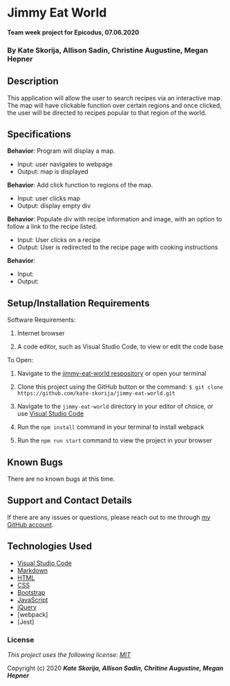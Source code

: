 # Jimmy Eat World

#### Team week project for Epicodus, 07.06.2020

### By Kate Skorija, Allison Sadin, Christine Augustine, Megan Hepner

## Description 

This application will allow the user to search recipes via an interactive map. The map will have clickable function over certain regions and once clicked, the user will be directed to recipes popular to that region of the world. 


## Specifications

**Behavior**: Program will display a map.
  * Input: user navigates to webpage
  * Output: map is displayed

**Behavior**: Add click function to regions of the map.
  * Input: user clicks map
  * Output: display empty div

  **Behavior**: Populate div with recipe information and image, with an option to follow a link to the recipe listed.
  * Input: User clicks on a recipe
  * Output: User is redirected to the recipe page with cooking instructions

**Behavior**: 
 * Input:
 * Output: 

## Setup/Installation Requirements

Software Requirements:

1.  Internet browser

2.  A code editor, such as Visual Studio Code, to view or edit the code base

To Open:

1.  Navigate to the [jimmy-eat-world respository](https://github.com/kate-skorija/jimmy-eat-world) or open your terminal

2. Clone this project using the GitHub button or the command:
`$ git clone https://github.com/kate-skorija/jimmy-eat-world.git`

3. Navigate to the `jimmy-eat-world` directory in your editor of choice, or use [Visual Studio Code](https://code.visualstudio.com/)

4. Run the `npm install` command in your terminal to install webpack

4. Run the `npm run start` command to view the project in your browser 

## Known Bugs

There are no known bugs at this time.

## Support and Contact Details

If there are any issues or questions, please reach out to me through [my GitHub account](https://github.com/kate-skorija). 

## Technologies Used

*  [Visual Studio Code](https://code.visualstudio.com/)
*  [Markdown](https://daringfireball.net/projects/markdown/)
*  [HTML](https://developer.mozilla.org/en-US/docs/Web/Guide/HTML/HTML5)
*  [CSS](https://developer.mozilla.org/en-US/docs/Glossary/CSS)
*  [Bootstrap](https://developer.mozilla.org/en-US/docs/Glossary/Bootstrap)
*  [JavaScript](https://developer.mozilla.org/en-US/docs/Web/JavaScript)
*  [jQuery](https://developer.mozilla.org/en-US/docs/Glossary/jQuery)
*  [webpack]
*  [Jest]

### License

*This project uses the following license: [MIT](https://opensource.org/licenses/MIT)*

Copyright (c) 2020 **_Kate Skorija, Allison Sadin, Chritine Augustine, Megan Hepner_**